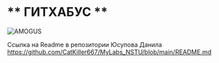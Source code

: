 # ** ГИТХАБУС **

![AMOGUS](https://i.ytimg.com/vi/gsGr8KeYulg/maxresdefault.jpg?9289889566)

Ссылка на Readme в репозитории Юсупова Данила https://github.com/CatKiller667/MyLabs_NSTU/blob/main/README.md
